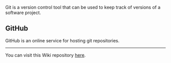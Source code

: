 Git is a version control tool that can be used to keep track of versions of a software project.

## GitHub

GitHub is an online service for hosting git repositories.

---

You can visit this Wiki repository [here](http://github.com/leonardosrodrigues0/project1).
